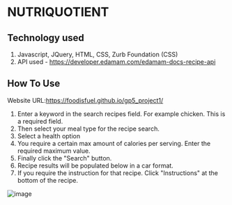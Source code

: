 # NUTRIQUOTIENT

## Technology used

1. Javascript, JQuery, HTML, CSS, Zurb Foundation (CSS)
2. API used - https://developer.edamam.com/edamam-docs-recipe-api

## How To Use

Website URL:https://foodisfuel.github.io/gp5_project1/

1. Enter a keyword in the search recipes field.  For example chicken.  This is a required field.
2. Then select your meal type for the recipe search.
3. Select a health option
4. You require a certain max amount of calories per serving.  Enter the required maximum value.
5. Finally click the "Search" button.
6. Recipe results will be populated below in a car format.
7. If you require the instruction for that recipe.  Click "Instructions" at the bottom of the recipe.


![image](https://user-images.githubusercontent.com/78440638/120925070-573c1b00-c6b1-11eb-8a71-3c3ea9bcc9c3.png)
